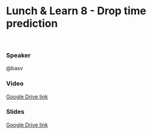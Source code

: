 # Lunch & Learn 8 - Drop time prediction
​
### Speaker
@basv
​
### Video
[Google Drive link](https://drive.google.com/open?id=1wE0AV2f6KY0_G_VJ61MG125cmcINvhYA)
​
### Slides
[Google Drive link](https://drive.google.com/open?id=1UZZS9BDsRIqtHRCBs5BtUDKye3GkUO4P)
